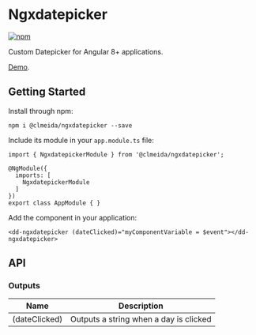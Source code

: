# Ngxdatepicker

[![npm](https://img.shields.io/npm/v/@clmeida/ngxdatepicker.svg)](https://www.npmjs.com/package/@clmeida/ngxdatepicker)

Custom Datepicker for Angular 8+ applications.

[Demo](https://ngxdatepicker.stackblitz.io/).

## Getting Started

Install through npm:

```
npm i @clmeida/ngxdatepicker --save
```

Include its module in your `app.module.ts` file:

```
import { NgxdatepickerModule } from '@clmeida/ngxdatepicker';

@NgModule({
  imports: [
    NgxdatepickerModule
  ]
})
export class AppModule { }
```

Add the component in your application:

```angular2html
<dd-ngxdatepicker (dateClicked)="myComponentVariable = $event"></dd-ngxdatepicker>
```

## API

### Outputs

| Name   | Description  |
|---|---|
| (dateClicked)  | Outputs a string when a day is clicked
